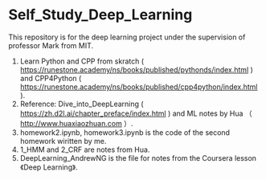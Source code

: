 # Self_Study_Deep_Learning

This repository is for the deep learning project under the supervision of professor Mark from MIT.

1. Learn Python and CPP from skratch ( https://runestone.academy/ns/books/published/pythonds/index.html ) and CPP4Python ( https://runestone.academy/ns/books/published/cpp4python/index.html ).
2. Reference: Dive_into_DeepLearning ( https://zh.d2l.ai/chapter_preface/index.html ) and ML notes by Hua （ http://www.huaxiaozhuan.com ）.
3. homework2.ipynb, homework3.ipynb is the code of the second homework wiritten by me. 
4. 1_HMM and 2_CRF are notes from Hua.
5. DeepLearning_AndrewNG is the file for notes from the Coursera lesson 《Deep Learning》.
